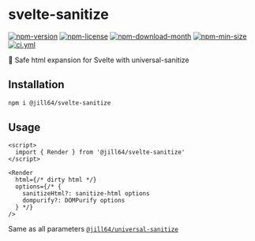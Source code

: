 <!----- BEGIN GHOST DOCS HEADER ----->

# svelte-sanitize

<!----- BEGIN GHOST DOCS BADGES -----><a href="https://npmjs.com/package/@jill64/svelte-sanitize"><img src="https://img.shields.io/npm/v/@jill64/svelte-sanitize" alt="npm-version" /></a> <a href="https://npmjs.com/package/@jill64/svelte-sanitize"><img src="https://img.shields.io/npm/l/@jill64/svelte-sanitize" alt="npm-license" /></a> <a href="https://npmjs.com/package/@jill64/svelte-sanitize"><img src="https://img.shields.io/npm/dm/@jill64/svelte-sanitize" alt="npm-download-month" /></a> <a href="https://npmjs.com/package/@jill64/svelte-sanitize"><img src="https://img.shields.io/bundlephobia/min/@jill64/svelte-sanitize" alt="npm-min-size" /></a> <a href="https://github.com/jill64/svelte-sanitize/actions/workflows/ci.yml"><img src="https://github.com/jill64/svelte-sanitize/actions/workflows/ci.yml/badge.svg" alt="ci.yml" /></a><!----- END GHOST DOCS BADGES ----->

💎 Safe html expansion for Svelte with universal-sanitize

<!----- END GHOST DOCS HEADER ----->

## Installation

```sh
npm i @jill64/svelte-sanitize
```

## Usage

```svelte
<script>
  import { Render } from '@jill64/svelte-sanitize'
</script>

<Render
  html={/* dirty html */}
  options={/* {
    sanitizeHtml?: sanitize-html options
    dompurify?: DOMPurify options
  } */}
/>
```

Same as all parameters [`@jill64/universal-sanitize`](https://github.com/jill64/universal-sanitizer#readme)
